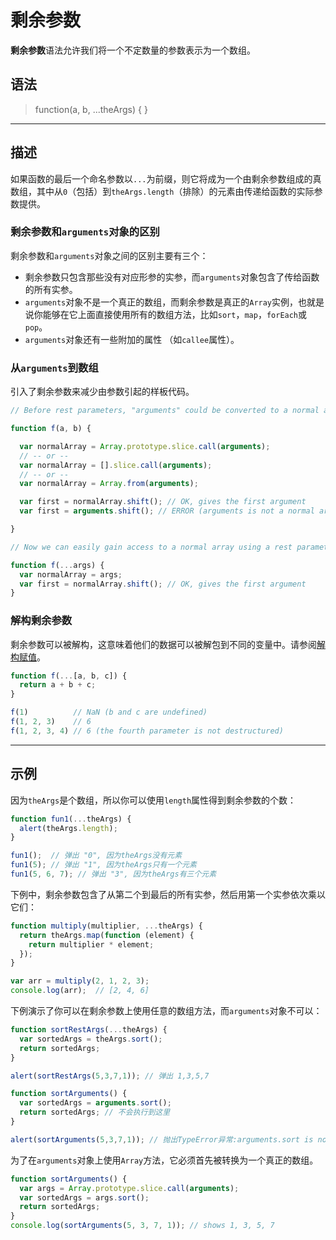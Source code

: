 # 剩余参数

**剩余参数**语法允许我们将一个不定数量的参数表示为一个数组。

## 语法

> function(a, b, ...theArgs) { }

---

## 描述

如果函数的最后一个命名参数以`...`为前缀，则它将成为一个由剩余参数组成的真数组，其中从`0`（包括）到`theArgs.length`（排除）的元素由传递给函数的实际参数提供。

### 剩余参数和`arguments`对象的区别

剩余参数和`arguments`对象之间的区别主要有三个：

- 剩余参数只包含那些没有对应形参的实参，而`arguments`对象包含了传给函数的所有实参。
- `arguments`对象不是一个真正的数组，而剩余参数是真正的`Array`实例，也就是说你能够在它上面直接使用所有的数组方法，比如`sort`，`map`，`forEach`或`pop`。
- `arguments`对象还有一些附加的属性 （如`callee`属性）。

### 从`arguments`到数组

引入了剩余参数来减少由参数引起的样板代码。

```JavaScript
// Before rest parameters, "arguments" could be converted to a normal array using:

function f(a, b) {

  var normalArray = Array.prototype.slice.call(arguments);
  // -- or --
  var normalArray = [].slice.call(arguments);
  // -- or --
  var normalArray = Array.from(arguments);

  var first = normalArray.shift(); // OK, gives the first argument
  var first = arguments.shift(); // ERROR (arguments is not a normal array)

}

// Now we can easily gain access to a normal array using a rest parameter

function f(...args) {
  var normalArray = args;
  var first = normalArray.shift(); // OK, gives the first argument
}
```

### 解构剩余参数

剩余参数可以被解构，这意味着他们的数据可以被解包到不同的变量中。请参阅[解构赋值](https://developer.mozilla.org/zh-CN/docs/Web/JavaScript/Reference/Operators/Destructuring_assignment)。

```JavaScript
function f(...[a, b, c]) {
  return a + b + c;
}

f(1)          // NaN (b and c are undefined)
f(1, 2, 3)    // 6
f(1, 2, 3, 4) // 6 (the fourth parameter is not destructured)
```

---

## 示例

因为`theArgs`是个数组，所以你可以使用`length`属性得到剩余参数的个数：

```JavaScript
function fun1(...theArgs) {
  alert(theArgs.length);
}

fun1();  // 弹出 "0", 因为theArgs没有元素
fun1(5); // 弹出 "1", 因为theArgs只有一个元素
fun1(5, 6, 7); // 弹出 "3", 因为theArgs有三个元素
```

下例中，剩余参数包含了从第二个到最后的所有实参，然后用第一个实参依次乘以它们：

```JavaScript
function multiply(multiplier, ...theArgs) {
  return theArgs.map(function (element) {
    return multiplier * element;
  });
}

var arr = multiply(2, 1, 2, 3);
console.log(arr);  // [2, 4, 6]
```

下例演示了你可以在剩余参数上使用任意的数组方法，而`arguments`对象不可以：

```JavaScript
function sortRestArgs(...theArgs) {
  var sortedArgs = theArgs.sort();
  return sortedArgs;
}

alert(sortRestArgs(5,3,7,1)); // 弹出 1,3,5,7

function sortArguments() {
  var sortedArgs = arguments.sort();
  return sortedArgs; // 不会执行到这里
}

alert(sortArguments(5,3,7,1)); // 抛出TypeError异常:arguments.sort is not a function
```

为了在`arguments`对象上使用`Array`方法，它必须首先被转换为一个真正的数组。

```JavaScript
function sortArguments() {
  var args = Array.prototype.slice.call(arguments);
  var sortedArgs = args.sort();
  return sortedArgs;
}
console.log(sortArguments(5, 3, 7, 1)); // shows 1, 3, 5, 7
```
